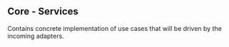 ## Core - Services

Contains concrete implementation of use cases that will be driven by the incoming adapters.  
